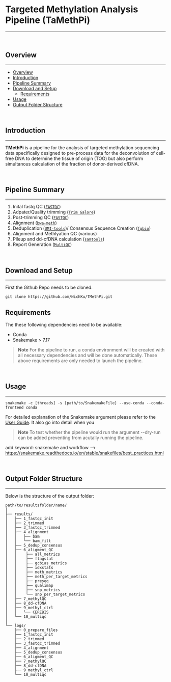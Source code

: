 # **Targeted Methylation Analysis Pipeline (TaMethPi)**
****

<br>

## **Overview**
---
* [Overview](#overview)
* [Introduction](#introduction)
* [Pipeline Summary](#pipeline-summary)
* [Download and Setup](#download-and-setup)
    - [Requirements](#requirements)
* [Usage](#usage)
* [Output Folder Structure](#output-folder-structure)

<br>

## **Introduction**
---------------
**TMethPi** is a pipeline for the analysis of targeted methylation sequencing data specifically designed to pre-process data for the deconvolution of cell-free DNA to determine the tissue of origin (TOO) but also perform simultanous calculation of the fraction of donor-derived cfDNA.

<br>

## **Pipeline Summary**
---

1. Inital fastq QC ([`FASTQC`](https://www.bioinformatics.babraham.ac.uk/projects/fastqc/))
2. Adpater/Quality trimming ([`Trim Galore`](https://github.com/FelixKrueger/TrimGalore))
3. Post-trimming QC ([`FASTQC`](https://www.bioinformatics.babraham.ac.uk/projects/fastqc/))
4. Alignment ([`bwa-meth`](https://github.com/brentp/bwa-meth))
5. Deduplication ([`UMI-tools`](https://umi-tools.readthedocs.io/en/latest/index.html))/ Consensus Sequence Creation ([`fgbio`](http://fulcrumgenomics.github.io/fgbio/))
6. Alignment and Methlyation QC (various)
7. Pileup and dd-cfDNA calculation ([`samtools`](https://www.htslib.org))
8. Report Generation ([`MultiQC`](https://multiqc.info))

<br>

## **Download and Setup**
---
First the Github Repo needs to be cloned.

```
git clone https://github.com/NichKu/TMethPi.git
```

## Requirements

The these following dependencies need to be available:
- Conda
- Snakemake > 7.17


> **Note**
> For the pipeline to run, a conda environment will be created with all necessary dependencies and will be done automatically.
These above requirements are only needed to launch the pipeline.

<br>

## **Usage**
---

```
snakemake -c [threads] -s [path/to/SnakemakeFile] --use-conda --conda-frontend conda
```
For detailed explanation of the Snakemake argument please refer to the [User Guide](https://snakemake.readthedocs.io/en/stable/#). It also go into detail when you 
> **Note**
> To test whether the pipeline would run the argument --dry-run can be added preventing from acutally running the pipeline.


add keyword: snakemake and workflow --> https://snakemake.readthedocs.io/en/stable/snakefiles/best_practices.html

<br>

## **Output Folder Structure**
---
Below is the structure of the output folder:

``` 
path/to/resultsfolder/name/
│  
├── results/
│   ├── 1_fastqc_init
│   ├── 2_trimmed
│   ├── 3_fastqc_trimmed
│   ├── 4_alignment
│   │   ├── bam
│   │   └── bam_filt
│   ├── 5_dedup_consensus
│   ├── 6_aligment_QC
│   │    ├── all_metrics
│   │    ├── flagstat
│   │    ├── gcbias_metrics
│   │    ├── idxstats
│   │    ├── meth_metrics
│   │    ├── meth_per_target_metrics
│   │    ├── preseq
│   │    ├── qualimap
│   │    ├── snp_metrics
│   │    └── snp_per_target_metrics
│   ├── 7_methylQC
│   ├── 8_dd-cfDNA
│   ├── 9_methyl_ctrl
│   │   └── CEREBIS
│   └── 10_multiqc
│
└── logs/  
    ├── 0_prepare_files
    ├── 1_fastqc_init
    ├── 2_trimmed
    ├── 3_fastqc_trimmed
    ├── 4_alignment
    ├── 5_dedup_consensus
    ├── 6_aligment_QC
    ├── 7_methylQC
    ├── 8_dd-cfDNA
    ├── 9_methyl_ctrl
    └── 10_multiqc
```
